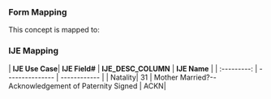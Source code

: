 ### Form Mapping
This concept is mapped to:

### IJE Mapping
| **IJE Use Case**| **IJE Field#** |  **IJE_DESC_COLUMN**   |  **IJE Name**  |
| :---------: | --------------- | ------------ |
| Natality| 31 | Mother Married?--Acknowledgement of Paternity Signed | ACKN|
